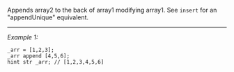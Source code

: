 Appends array2 to the back of array1 modifying array1. See `insert` for an "appendUnique" equivalent.


---
*Example 1:*
```sqf
_arr = [1,2,3];
_arr append [4,5,6];
hint str _arr; // [1,2,3,4,5,6]
```